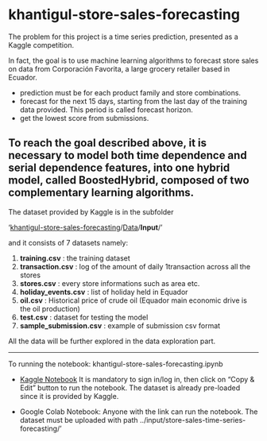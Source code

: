 # khantigul-store-sales-forecasting


The problem for this project is a time series prediction, presented as a Kaggle competition.

In fact, the goal is to use machine learning algorithms to forecast store sales on data from Corporación Favorita, a large grocery retailer based in Ecuador. 

- prediction must be for each product family and store combinations.
- forecast for the next 15 days, starting from the last day of the training data provided. This period is called forecast horizon.
- get the lowest score from submissions.

To reach the goal described above, it is necessary to model both time dependence and serial dependence features, into one hybrid model, called BoostedHybrid, composed of two complementary learning algorithms.
----------
The dataset provided by Kaggle is in the subfolder 

‘[khantigul-store-sales-forecasting](https://github.com/pasitkhantigul/khantigul-store-sales-forecasting)/[Data](https://github.com/pasitkhantigul/khantigul-store-sales-forecasting/tree/main/Data)/**Input**/’

and it consists of 7 datasets namely:

1. **training.csv** : the training dataset
2. **transaction.csv** : log of the amount of daily 1transaction across all the stores
3. **stores.csv** : every store informations such as area etc.
4. **holiday_events.csv** : list of holiday held in Equador
5. **oil.csv** : Historical price of crude oil (Equador main economic drive is the oil production)
6. **test.csv** : dataset for testing the model
7. **sample_submission.csv** : example of submission csv format

All the data will be further explored in the data exploration part.

-----------
To running the notebook: khantigul-store-sales-forecasting.ipynb

- [Kaggle Notebook](https://www.kaggle.com/code/pasitkhantigul/data-mining-project-work-time-series-forecasting)
It is mandatory to sign in/log in, then click on “Copy & Edit” button to run the notebook.
The dataset is already pre-loaded since it is provided by Kaggle.

- Google Colab Notebook: Anyone with the link can run the notebook. The dataset must be uploaded with path ../input/store-sales-time-series-forecasting/’
